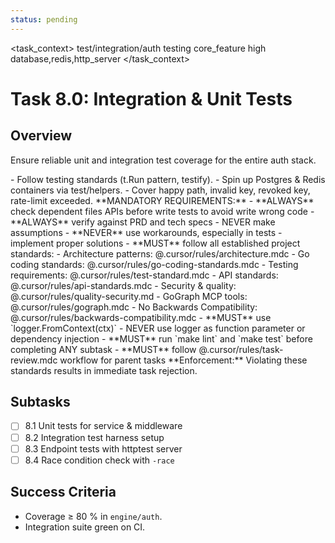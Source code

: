 ```yaml
---
status: pending
---
```


<task_context>
<domain>test/integration/auth</domain>
<type>testing</type>
<scope>core_feature</scope>
<complexity>high</complexity>
<dependencies>database,redis,http_server</dependencies>
</task_context>

# Task 8.0: Integration & Unit Tests

## Overview

Ensure reliable unit and integration test coverage for the entire auth stack.

<requirements>
- Follow testing standards (t.Run pattern, testify).
- Spin up Postgres & Redis containers via test/helpers.
- Cover happy path, invalid key, revoked key, rate-limit exceeded.
</requirements>

<critical>
**MANDATORY REQUIREMENTS:**
- **ALWAYS** check dependent files APIs before write tests to avoid write wrong code
- **ALWAYS** verify against PRD and tech specs - NEVER make assumptions
- **NEVER** use workarounds, especially in tests - implement proper solutions
- **MUST** follow all established project standards:
    - Architecture patterns: @.cursor/rules/architecture.mdc
    - Go coding standards: @.cursor/rules/go-coding-standards.mdc
    - Testing requirements: @.cursor/rules/test-standard.mdc
    - API standards: @.cursor/rules/api-standards.mdc
    - Security & quality: @.cursor/rules/quality-security.md
    - GoGraph MCP tools: @.cursor/rules/gograph.mdc
    - No Backwards Compatibility: @.cursor/rules/backwards-compatibility.mdc
- **MUST** use `logger.FromContext(ctx)` - NEVER use logger as function parameter or dependency injection
- **MUST** run `make lint` and `make test` before completing ANY subtask
- **MUST** follow @.cursor/rules/task-review.mdc workflow for parent tasks
**Enforcement:** Violating these standards results in immediate task rejection.
</critical>

## Subtasks

- [ ] 8.1 Unit tests for service & middleware
- [ ] 8.2 Integration test harness setup
- [ ] 8.3 Endpoint tests with httptest server
- [ ] 8.4 Race condition check with `-race`

## Success Criteria

- Coverage ≥ 80 % in `engine/auth`.
- Integration suite green on CI.
